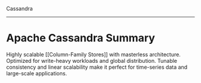 Cassandra

---

# **Apache Cassandra Summary**
Highly scalable [[Column-Family Stores]] with masterless architecture. Optimized for write-heavy workloads and global distribution. Tunable consistency and linear scalability make it perfect for time-series data and large-scale applications.